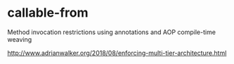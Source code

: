 # callable-from
Method invocation restrictions using annotations and AOP compile-time weaving

http://www.adrianwalker.org/2018/08/enforcing-multi-tier-architecture.html
